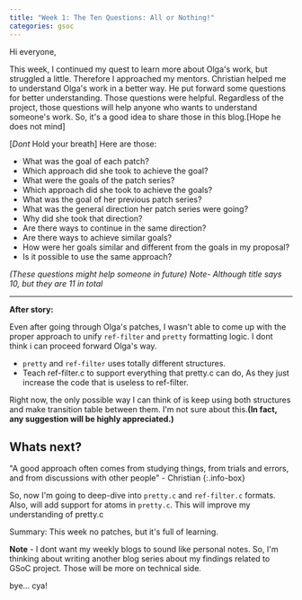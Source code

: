 ```yaml
---
title: "Week 1: The Ten Questions: All or Nothing!"
categories: gsoc
---
```


Hi everyone,

This week, I continued my quest to learn more about Olga's work, but struggled a little. Therefore I approached my mentors. Christian helped me to understand Olga's work in a better way. He put forward some questions for better understanding. Those questions were helpful. 
Regardless of the project, those questions will help anyone who wants to understand someone's work.
So, it's a good idea to share those in this blog.[Hope he does not mind]

[*Dont* Hold your breath] Here are those:

- What was the goal of each patch?
- Which approach did she took to achieve the goal?
- What were the goals of the patch series?
- Which approach did she took to achieve the goals?
- What was the goal of her previous patch series?
- What was the general direction her patch series were going?
- Why did she took that direction?
- Are there ways to continue in the same direction?
- Are there ways to achieve similar goals?
- How were her goals similar and different from the goals in my proposal?
- Is it possible to use the same approach?

*(These questions might help someone in future)
Note- Although title says 10, but they are 11 in total*

---

**After story:**

Even after going through Olga's patches, I wasn't able to come up with the proper approach to unify `ref-filter` and `pretty` formatting logic. I dont think i can proceed forward Olga's way. 

- `pretty` and `ref-filter` uses totally different structures.
- Teach ref-filter.c to support everything that pretty.c can do, As they just increase the code that is useless to ref-filter.

Right now, the only possible way I can think of is keep using both structures and make transition table between them. I'm not sure about this.**(In fact, any suggestion will be highly appreciated.)**

## Whats next?

"A good approach often comes from studying things, from trials and
errors, and from discussions with other people" -  Christian
{:.info-box}

So, now I'm going to deep-dive into `pretty.c` and `ref-filter.c` formats.
Also, will add support for atoms in `pretty.c`. This will improve my understanding of pretty.c

Summary: This week no patches, but it's full of learning.

**Note** - I dont want my weekly blogs to sound like personal notes. So, I'm thinking about writing another blog series about my findings related to GSoC project. Those will be more on technical side.

bye... cya!
